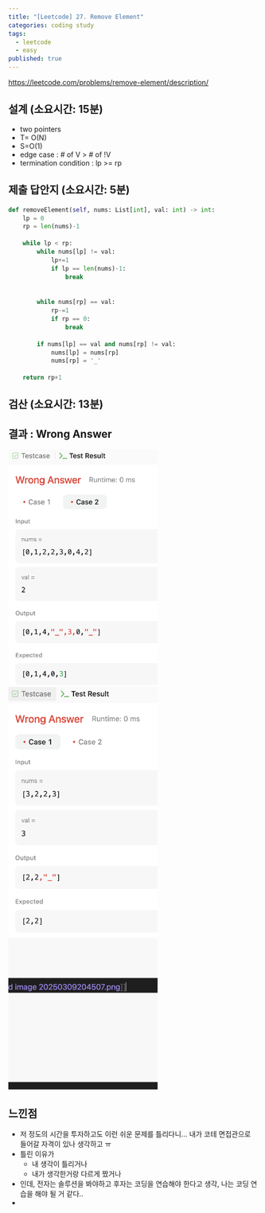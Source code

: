 ```yaml
---
title: "[Leetcode] 27. Remove Element"
categories: coding study
tags:
  - leetcode
  - easy
published: true
---
```

https://leetcode.com/problems/remove-element/description/

## 설계 (소요시간: 15분)
- two pointers
- T= O(N)
- S=O(1)
- edge case : # of V > # of !V
- termination condition : lp >= rp
## 제출 답안지 (소요시간: 5분)

```python
def removeElement(self, nums: List[int], val: int) -> int:
	lp = 0
	rp = len(nums)-1

	while lp < rp:
		while nums[lp] != val:
			lp+=1
			if lp == len(nums)-1:
				break


		while nums[rp] == val:
			rp-=1
			if rp == 0:
				break
		
		if nums[lp] == val and nums[rp] != val:
			nums[lp] = nums[rp]
			nums[rp] = '_'
	
	return rp+1
```

## 검산 (소요시간: 13분)

## 결과 : Wrong Answer


<img src="/images/test/test.png" width=300>
<img src="/images/IMG-20250307094724630.png" width=300>
<img src="/images/2025-03-07-leetcode-27-remove-element/IMG-20250309204528353.png" width=300>






## 느낀점
- 저 정도의 시간을 투자하고도 이런 쉬운 문제를 틀리다니... 내가 코테 면접관으로 들어갈 자격이 있나 생각하고 ㅠ
- 틀린 이유가
	- 내 생각이 틀리거나
	- 내가 생각한거랑 다르게 짰거나
- 인데, 전자는 솔루션을 봐야하고 후자는 코딩을 연습해야 한다고 생각, 나는 코딩 연습을 해야 될 거 같다..
- 
